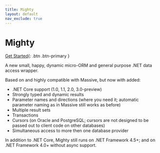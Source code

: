 ```yaml
---
title: Mighty
layout: default
nav_exclude: true 
---
```


# Mighty

[Get Started](docs/getting-started){: .btn .btn-primary }

A new small, happy, dynamic micro-ORM and general purpose .NET data access wrapper.

Based on and highly compatible with Massive, but now with added:

* .NET Core support (1.0, 1.1, 2.0, 3.0-preview)
* Strongly typed and dynamic results
* Parameter names and directions (where you need it; automatic parameter naming as in Massive still works as before)
* Multiple result sets
* Transactions
* Cursors (on Oracle and PostgreSQL; cursors are not designed to be passed out to client code on other databases)
* Simultaneous access to more then one database provider

In addition to .NET Core, Mighty still runs on .NET Framework 4.5+; and on .NET Framework 4.0+ without async support.
